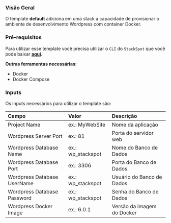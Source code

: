 ### Visão Geral
O template **default** adiciona em uma stack a capacidade de provisionar o ambiente de desenvolvimento Wordpress com container Docker.

### Pré-requisitos
Para utilizar esse template você precisa utilizar o `CLI` do `StackSpot` que você pode baixar [**aqui**](https://stackspot.com/).

**Outras ferramentas necessárias:**
- Docker
- Docker Compose

### Inputs
Os inputs necessários para utilizar o template são:  

| **Campo**                     | **Valor**         | **Descrição**         |
| :---                          | :---              | :---                  |
| Project Name                  | ex.: MyWebSite    | Nome da aplicação     |
| Wordpress Server Port         | ex.: 81           | Porta do servidor web |
| Wordpress Database Name       | ex.: wp_stackspot | Nome do Banco de Dados |
| Wordpress Database Port       | ex.: 3306         | Porta do Banco de Dados|
| Wordpress Database UserName   | ex.: wp_stackspot | Usuário do Banco de Dados|
| Wordpress Database Password   | ex.: wp_stackspot | Senha do Banco de Dados|
| Wordpress Docker Image        | ex.: 6.0.1        | Versão da imagem do Docker|
